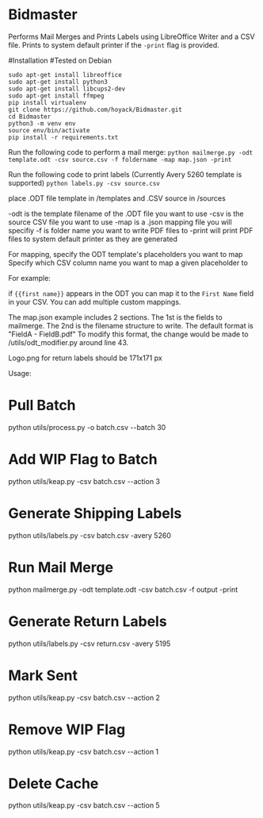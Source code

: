 # Bidmaster
Performs Mail Merges and Prints Labels using LibreOffice Writer and a CSV file.
Prints to system default printer if the `-print` flag is provided.

#Installation
#Tested on Debian
```
sudo apt-get install libreoffice
sudo apt-get install python3
sudo apt-get install libcups2-dev
sudo apt-get install ffmpeg
pip install virtualenv
git clone https://github.com/hoyack/Bidmaster.git
cd Bidmaster
python3 -m venv env
source env/bin/activate
pip install -r requirements.txt
```

Run the following code to perform a mail merge:
`python mailmerge.py -odt template.odt -csv source.csv -f foldername -map map.json -print`

Run the following code to print labels (Currently Avery 5260 template is supported)
`python labels.py -csv source.csv`

place .ODT file template in /templates and .CSV source in /sources

-odt is the template filename of the .ODT file you want to use
-csv is the source CSV file you want to use
-map is a .json mapping file you will specifiy
-f is folder name you want to write PDF files to
-print will print PDF files to system default printer as they are generated

For mapping, specify the ODT template's placeholders you want to map
Specify which CSV column name you want to map a given placeholder to

For example:

if `{{first name}}` appears in the ODT you can map it to the `First Name` field in your CSV.
You can add multiple custom mappings.

The map.json example includes 2 sections. The 1st is the fields to mailmerge.
The 2nd is the filename structure to write.
The default format is "FieldA - FieldB.pdf"
    To modify this format, the change would be made to /utils/odt_modifier.py around line 43.

Logo.png for return labels should be 171x171 px

Usage:

# Pull Batch
python utils/process.py -o batch.csv --batch 30

# Add WIP Flag to Batch
python utils/keap.py -csv batch.csv --action 3

# Generate Shipping Labels
python utils/labels.py -csv batch.csv -avery 5260

# Run Mail Merge
python mailmerge.py -odt template.odt -csv batch.csv -f output -print

# Generate Return Labels
python utils/labels.py -csv return.csv -avery 5195

# Mark Sent
python utils/keap.py -csv batch.csv --action 2

# Remove WIP Flag
python utils/keap.py -csv batch.csv --action 1

# Delete Cache
python utils/keap.py -csv batch.csv --action 5